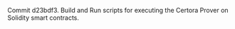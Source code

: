 Commit d23bdf3.                    Build and Run scripts for executing the Certora Prover on Solidity smart contracts.